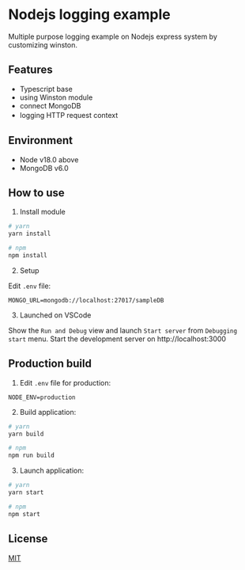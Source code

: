 # Nodejs logging example

Multiple purpose logging example on Nodejs express system by customizing winston.

## Features

- Typescript base
- using Winston module
- connect MongoDB
- logging HTTP request context
　
## Environment

- Node v18.0 above
- MongoDB v6.0

## How to use

1. Install module

```bash
# yarn
yarn install

# npm
npm install
```

2. Setup

Edit `.env` file:

```
MONGO_URL=mongodb://localhost:27017/sampleDB
```

3. Launched on VSCode

Show the `Run and Debug` view and launch `Start server` from `Debugging start` menu.
Start the development server on http://localhost:3000

## Production build

1. Edit `.env` file for production:

```
NODE_ENV=production
```

2. Build application:

```bash
# yarn
yarn build

# npm
npm run build
```

3. Launch application:

```bash
# yarn
yarn start

# npm
npm start
```

## License

[MIT](./LICENSE)
